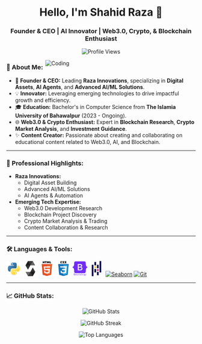 <h1 align="center">Hello, I'm Shahid Raza 👋</h1>
<h3 align="center">Founder & CEO | AI Innovator | Web3.0, Crypto, & Blockchain Enthusiast</h3>

<p align="center">
    <img src="https://komarev.com/ghpvc/?username=razabuchi&label=Profile%20Views&color=0e75b6&style=flat" alt="Profile Views" />
</p>

<img align="right" alt="Coding" width="400" src="https://img.freepik.com/premium-vector/innovative-businessman-using-ai-technologies-digital-interface-with-virtual-reality_1017-32863.jpg?w=740" />

### 🚀 About Me:
- 🌟 **Founder & CEO:** Leading **Raza Innovations**, specializing in **Digital Assets**, **AI Agents**, and **Advanced AI/ML Solutions**.  
- 💡 **Innovator:** Leveraging emerging technologies to drive impactful growth and efficiency.  
- 🎓 **Education:** Bachelor's in Computer Science from **The Islamia University of Bahawalpur** (2023 - Ongoing).  
- 🌐 **Web3.0 & Crypto Enthusiast:** Expert in **Blockchain Research**, **Crypto Market Analysis**, and **Investment Guidance**.  
- ✨ **Content Creator:** Passionate about creating and collaborating on educational content related to Web3.0, AI, and Blockchain.  

---

### 💼 Professional Highlights:
- **Raza Innovations:**  
   - Digital Asset Building  
   - Advanced AI/ML Solutions  
   - AI Agents & Automation  
- **Emerging Tech Expertise:**  
   - Web3.0 Development Research  
   - Blockchain Project Discovery  
   - Crypto Market Analysis & Trading  
   - Content Collaboration & Research  

---

### 🛠️ Languages & Tools:
<p align="left">
    <a href="https://www.python.org" target="_blank"><img src="https://raw.githubusercontent.com/devicons/devicon/master/icons/python/python-original.svg" alt="Python" width="40" height="40" /></a>
    <a href="https://ethereum.org/" target="_blank"><img src="https://raw.githubusercontent.com/devicons/devicon/master/icons/solidity/solidity-original.svg" alt="Solidity" width="40" height="40" /></a>
    <a href="https://www.w3.org/html/" target="_blank"><img src="https://raw.githubusercontent.com/devicons/devicon/master/icons/html5/html5-original-wordmark.svg" alt="HTML" width="40" height="40" /></a>
    <a href="https://www.w3schools.com/css/" target="_blank"><img src="https://raw.githubusercontent.com/devicons/devicon/master/icons/css3/css3-original-wordmark.svg" alt="CSS" width="40" height="40" /></a>
    <a href="https://getbootstrap.com/" target="_blank"><img src="https://raw.githubusercontent.com/devicons/devicon/master/icons/bootstrap/bootstrap-plain-wordmark.svg" alt="Bootstrap" width="40" height="40" /></a>
    <a href="https://pandas.pydata.org/" target="_blank"><img src="https://raw.githubusercontent.com/devicons/devicon/master/icons/pandas/pandas-original.svg" alt="Pandas" width="40" height="40" /></a>
    <a href="https://seaborn.pydata.org/" target="_blank"><img src="https://seaborn.pydata.org/_images/logo-mark-lightbg.svg" alt="Seaborn" width="40" height="40" /></a>
    <a href="https://git-scm.com/" target="_blank"><img src="https://www.vectorlogo.zone/logos/git-scm/git-scm-icon.svg" alt="Git" width="40" height="40" /></a>
</p>

---

### 📈 GitHub Stats:
<p align="center">
    <img src="https://github-readme-stats.vercel.app/api?username=razabuchi&show_icons=true&locale=en&count_private=true&hide_rank=false" alt="GitHub Stats" />
</p>

<p align="center">
    <img src="https://github-readme-streak-stats.herokuapp.com/?user=razabuchi&hide_border=true&theme=light" alt="GitHub Streak" />
</p>

<p align="center">
    <img src="https://github-readme-stats.vercel.app/api/top-langs?username=razabuchi&show_icons=true&locale=en&layout=compact&langs_count=10" alt="Top Languages" />
</p>

